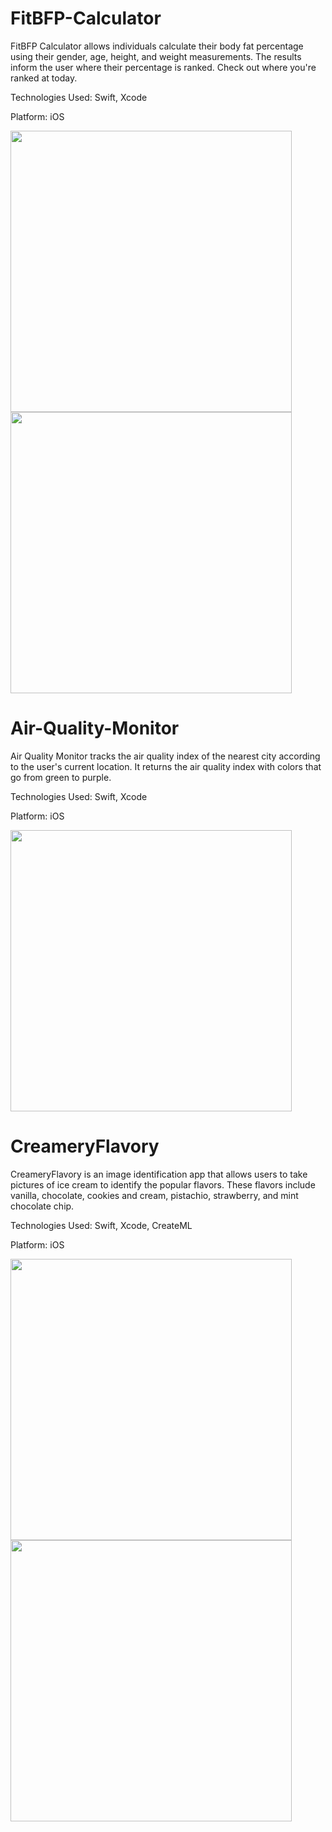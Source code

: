 # FitBFP-Calculator
FitBFP Calculator allows individuals calculate their body fat percentage using their gender, age, height, and weight measurements. The results inform the user where their percentage is ranked. Check out where you're ranked at today. 

Technologies Used: Swift, Xcode

Platform: iOS

<img src="https://user-images.githubusercontent.com/46203817/98313549-b611a880-1f99-11eb-927d-cc156061958d.png" width="450" height="450"/> <img src="https://user-images.githubusercontent.com/46203817/98313599-d2ade080-1f99-11eb-91de-789234d9bca9.png" width="450" height="450"/> 




# Air-Quality-Monitor
Air Quality Monitor tracks the air quality index of the nearest city according to the user's current location. 
It returns the air quality index with colors that go from green to purple.  

Technologies Used: Swift, Xcode

Platform: iOS

<img src="https://user-images.githubusercontent.com/46203817/98318882-325db900-1fa5-11eb-82e3-56d1f459b5dc.png" width="450" height="450"/>



# CreameryFlavory
CreameryFlavory is an image identification app that allows users to take pictures of ice cream to identify the popular flavors. These flavors include vanilla, chocolate, cookies and cream, pistachio, strawberry, and mint chocolate chip.

Technologies Used: Swift, Xcode, CreateML

Platform: iOS

<img src="https://user-images.githubusercontent.com/46203817/100156216-26f80200-2e6e-11eb-883b-a9217e90a5d0.png" width="450" height="450"/> <img src="https://user-images.githubusercontent.com/46203817/100156210-2495a800-2e6e-11eb-8c50-cc3539dcffb4.png" width="450" height="450"/> 
